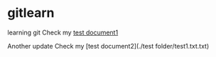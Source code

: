 # gitlearn
learning git
Check my [test document1](./test/log.txt)

Another update
Check my [test document2](./test folder/test1.txt.txt)

